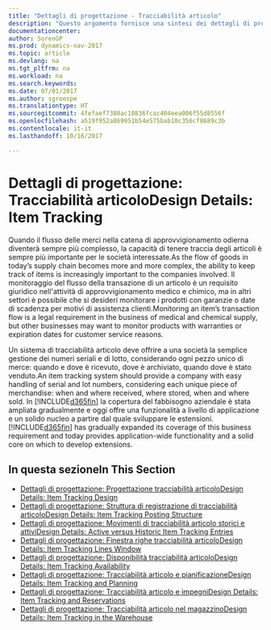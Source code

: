 ```yaml
---
title: "Dettagli di progettazione - Tracciabilità articolo"
description: "Questo argomento fornisce una sintesi dei dettagli di progettazione per la tracciabilità articolo."
documentationcenter: 
author: SorenGP
ms.prod: dynamics-nav-2017
ms.topic: article
ms.devlang: na
ms.tgt_pltfrm: na
ms.workload: na
ms.search.keywords: 
ms.date: 07/01/2017
ms.author: sgroespe
ms.translationtype: HT
ms.sourcegitcommit: 4fefaef7380ac10836fcac404eea006f55d8556f
ms.openlocfilehash: a519f952a869951b54e575bab10c356cf8689c3b
ms.contentlocale: it-it
ms.lasthandoff: 10/16/2017

---
```

# <a name="design-details-item-tracking"></a><span data-ttu-id="6b08d-103">Dettagli di progettazione: Tracciabilità articolo</span><span class="sxs-lookup"><span data-stu-id="6b08d-103">Design Details: Item Tracking</span></span>
<span data-ttu-id="6b08d-104">Quando il flusso delle merci nella catena di approvvigionamento odierna diventerà sempre più complesso, la capacità di tenere traccia degli articoli è sempre più importante per le società interessate.</span><span class="sxs-lookup"><span data-stu-id="6b08d-104">As the flow of goods in today’s supply chain becomes more and more complex, the ability to keep track of items is increasingly important to the companies involved.</span></span> <span data-ttu-id="6b08d-105">Il monitoraggio del flusso della transazione di un articolo è un requisito giuridico nell'attività di approvvigionamento medico e chimico, ma in altri settori è possibile che si desideri monitorare i prodotti con garanzie o date di scadenza per motivi di assistenza clienti.</span><span class="sxs-lookup"><span data-stu-id="6b08d-105">Monitoring an item’s transaction flow is a legal requirement in the business of medical and chemical supply, but other businesses may want to monitor products with warranties or expiration dates for customer service reasons.</span></span>  

<span data-ttu-id="6b08d-106">Un sistema di tracciabilità articolo deve offrire a una società la semplice gestione dei numeri seriali e di lotto, considerando ogni pezzo unico di merce: quando e dove è ricevuto, dove è archiviato, quando dove è stato venduto.</span><span class="sxs-lookup"><span data-stu-id="6b08d-106">An item tracking system should provide a company with easy handling of serial and lot numbers, considering each unique piece of merchandise: when and where received, where stored, when and where sold.</span></span> <span data-ttu-id="6b08d-107">In [!INCLUDE[d365fin](includes/d365fin_md.md)] la copertura del fabbisogno aziendale è stata ampliata gradualmente e oggi offre una funzionalità a livello di applicazione e un solido nucleo a partire dal quale sviluppare le estensioni.</span><span class="sxs-lookup"><span data-stu-id="6b08d-107">[!INCLUDE[d365fin](includes/d365fin_md.md)] has gradually expanded its coverage of this business requirement and today provides application-wide functionality and a solid core on which to develop extensions.</span></span>  

## <a name="in-this-section"></a><span data-ttu-id="6b08d-108">In questa sezione</span><span class="sxs-lookup"><span data-stu-id="6b08d-108">In This Section</span></span>  
* [<span data-ttu-id="6b08d-109">Dettagli di progettazione: Progettazione tracciabilità articolo</span><span class="sxs-lookup"><span data-stu-id="6b08d-109">Design Details: Item Tracking Design</span></span>](design-details-item-tracking-design.md)  
* [<span data-ttu-id="6b08d-110">Dettagli di progettazione: Struttura di registrazione di tracciabilità articolo</span><span class="sxs-lookup"><span data-stu-id="6b08d-110">Design Details: Item Tracking Posting Structure</span></span>](design-details-item-tracking-posting-structure.md)  
* [<span data-ttu-id="6b08d-111">Dettagli di progettazione: Movimenti di tracciabilità articolo storici e attivi</span><span class="sxs-lookup"><span data-stu-id="6b08d-111">Design Details: Active versus Historic Item Tracking Entries</span></span>](design-details-active-versus-historic-item-tracking-entries.md)  
* [<span data-ttu-id="6b08d-112">Dettagli di progettazione: Finestra righe tracciabilità articolo</span><span class="sxs-lookup"><span data-stu-id="6b08d-112">Design Details: Item Tracking Lines Window</span></span>](design-details-item-tracking-lines-window.md)  
* [<span data-ttu-id="6b08d-113">Dettagli di progettazione: Disponibilità tracciabilità articolo</span><span class="sxs-lookup"><span data-stu-id="6b08d-113">Design Details: Item Tracking Availability</span></span>](design-details-item-tracking-availability.md)  
* [<span data-ttu-id="6b08d-114">Dettagli di progettazione: Tracciabilità articolo e pianificazione</span><span class="sxs-lookup"><span data-stu-id="6b08d-114">Design Details: Item Tracking and Planning</span></span>](design-details-item-tracking-and-planning.md)  
* [<span data-ttu-id="6b08d-115">Dettagli di progettazione: Tracciabilità articolo e impegni</span><span class="sxs-lookup"><span data-stu-id="6b08d-115">Design Details: Item Tracking and Reservations</span></span>](design-details-item-tracking-and-reservations.md)  
* [<span data-ttu-id="6b08d-116">Dettagli di progettazione: Tracciabilità articolo nel magazzino</span><span class="sxs-lookup"><span data-stu-id="6b08d-116">Design Details: Item Tracking in the Warehouse</span></span>](design-details-item-tracking-in-the-warehouse.md)

